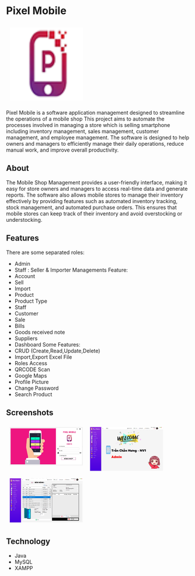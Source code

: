 # Pixel Mobile

<img src="/images/mobilepixel.png" align="center"
width="200" height="200" hspace="10" vspace="10">

Pixel Mobile is a software application management designed to streamline the operations of a mobile shop
This project aims to automate the processes involved in managing a store which is selling smartphone 
including inventory management, sales management, customer management, and employee management. 
The software is designed to help owners and managers to efficiently manage their daily operations, 
reduce manual work, and improve overall productivity.

## About

The Mobile Shop Management provides a user-friendly interface, making it easy for store owners and managers to access real-time data and generate reports.
The software also allows mobile stores to manage their inventory effectively by providing features such as automated inventory tracking, stock management, and automated purchase orders. 
This ensures that mobile stores can keep track of their inventory and avoid overstocking or understocking.


## Features
There are some separated roles:
- Admin
- Staff : Seller & Importer
Managements Feature:
- Account
- Sell
- Import
- Product
- Product Type
- Staff
- Customer
- Sale
- Bills
- Goods received note
- Suppliers
- Dashboard
Some Features:
- CRUD (Create,Read,Update,Delete)
- Import,Export Excel File
- Roles Access
- QRCODE Scan
- Google Maps
- Profile Picture
- Change Password
- Search Product



## Screenshots
[<img src="/images/login.jpg" align="left"
width="200"
    hspace="10" vspace="10">](/images/login.jpg)
[<img src="/images/homescreen.jpg" align="center"
width="200"
    hspace="10" vspace="10">](/images/homescreen.jpg)
[<img src="/images/sellproduct.jpg" align="center"
width="200"
    hspace="10" vspace="10">](/images/sellproduct.jpg)


## Technology
- Java
- MySQL
- XAMPP


